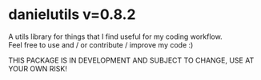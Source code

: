 # danielutils v=0.8.2
A utils library for things that I find useful for my coding workflow.\
Feel free to use and / or contribute / improve my code :)

THIS PACKAGE IS IN DEVELOPMENT AND SUBJECT TO CHANGE, USE AT YOUR OWN RISK!